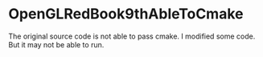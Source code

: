 # OpenGLRedBook9thAbleToCmake
The original source code is not able to pass cmake.
I modified some code.
But it may not be able to run.

